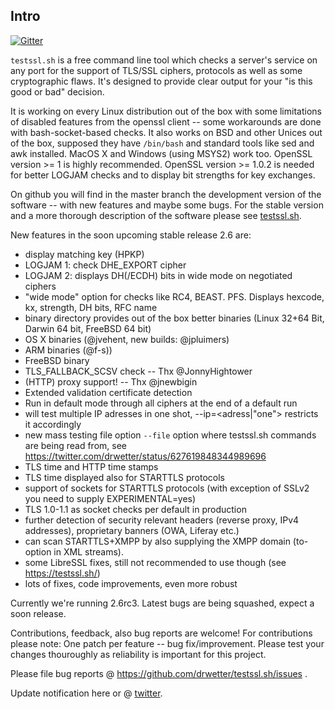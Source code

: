 
## Intro

[![Gitter](https://badges.gitter.im/Join%20Chat.svg)](https://gitter.im/drwetter/testssl.sh?utm_source=badge&utm_medium=badge&utm_campaign=pr-badge&utm_content=badge)

`testssl.sh` is a free command line tool which checks a server's service on any port for the support of TLS/SSL ciphers, protocols as well as some cryptographic flaws. It's designed to provide clear output for your "is this good or bad" decision.

It is working on every Linux distribution out of the box with some limitations of disabled features from the openssl client -- some workarounds are done with bash-socket-based checks. It also works on BSD and other Unices out of the box, supposed they have `/bin/bash` and standard tools like sed and awk installed. MacOS X and Windows (using MSYS2) work too. OpenSSL version >= 1 is highly recommended.  OpenSSL version >= 1.0.2 is needed for better LOGJAM checks and to display bit strengths for key exchanges.

On github you will find in the master branch the development version of the software -- with new features and maybe some bugs. For the stable version and a more thorough description of the software please see [testssl.sh](https://testssl.sh/ "Go to the site with the stable version and more documentation"). 

New features in the soon upcoming stable release 2.6 are: 

* display matching key (HPKP)
* LOGJAM 1: check DHE_EXPORT cipher 
* LOGJAM 2: displays DH(/ECDH) bits in wide mode on negotiated ciphers
* "wide mode" option for checks like RC4, BEAST. PFS. Displays hexcode, kx, strength, DH bits, RFC name
* binary directory provides out of the box better binaries (Linux 32+64 Bit, Darwin 64 bit, FreeBSD 64 bit)
* OS X binaries (@jvehent, new builds: @jpluimers)
* ARM binaries (@f-s))
* FreeBSD binary
* TLS_FALLBACK_SCSV check -- Thx @JonnyHightower
* (HTTP) proxy support! -- Thx @jnewbigin
* Extended validation certificate detection
* Run in default mode through all ciphers at the end of a default run
* will test multiple IP adresses in one shot, --ip=<adress|"one"> restricts it accordingly
* new mass testing file option ``--file`` option where testssl.sh commands are being read from, see https://twitter.com/drwetter/status/627619848344989696 
* TLS time and HTTP time stamps
* TLS time displayed also for STARTTLS protocols
* support of sockets for STARTTLS protocols (with exception of SSLv2 you need to supply EXPERIMENTAL=yes)
* TLS 1.0-1.1 as socket checks per default in production
* further detection of security relevant headers (reverse proxy, IPv4 addresses), proprietary banners (OWA, Liferay etc.)
* can scan STARTTLS+XMPP by also supplying the XMPP domain (to-option in XML streams).
* some LibreSSL fixes, still not recommended to use though (see https://testssl.sh/) 
* lots of fixes, code improvements, even more robust

Currently we're running 2.6rc3. Latest bugs are being squashed, expect a soon release.


Contributions, feedback, also bug reports are welcome! For contributions please note: One patch per feature -- bug fix/improvement. Please test your changes thouroughly as reliability is important for this project. 

Please file bug reports @ https://github.com/drwetter/testssl.sh/issues .

Update notification here or @ [twitter](https://twitter.com/drwetter). 


